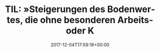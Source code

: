 ---
retweeted: false
source: <a href="http://www.samruston.co.uk" rel="nofollow">Flamingo for Android</a>
entities:
  hashtags: []
  symbols: []
  user_mentions: []
  urls:
  - url: https://t.co/DxFGrd2Nox
    expanded_url: http://www.sueddeutsche.de/kultur/bodenspekulation-die-spekulation-mit-grund-und-boden-schadet-dem-sozialen-frieden-1.3770730
    display_url: sueddeutsche.de/kultur/bodensp…
    indices:
    - '160'
    - '183'
display_text_range:
- '0'
- '183'
favorite_count: '0'
id_str: '937743125421969408'
truncated: false
retweet_count: '0'
id: '937743125421969408'
possibly_sensitive: false
created_at: Mon Dec 04 17:59:18 +0000 2017
favorited: false
full_text: 'TIL: »Steigerungen des Bodenwertes, die ohne besonderen Arbeits- oder
  Kapitalaufwand des Eigentümers entstehen, sind für die Allgemeinheit nutzbar zu
  machen.«'
lang: de
quote_url: http://www.sueddeutsche.de/kultur/bodenspekulation-die-spekulation-mit-grund-und-boden-schadet-dem-sozialen-frieden-1.3770730
tags:
- pesos/twitter
date: '2017-12-04T17:59:18+00:00'
src: https://twitter.com/bascht/status/937743125421969408
original_url: https://twitter.com/bascht/status/937743125421969408
type: twitter_tweet
text: 'TIL: »Steigerungen des Bodenwertes, die ohne besonderen Arbeits- oder Kapitalaufwand
  des Eigentümers entstehen, sind für die Allgemeinheit nutzbar zu machen.«'
title: 'TIL: »Steigerungen des Bodenwertes, die ohne besonderen Arbeits- oder K'

---